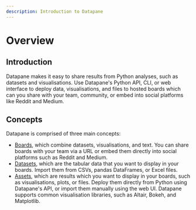 ```yaml
---
description: Introduction to Datapane
---
```


# Overview

## Introduction

Datapane makes it easy to share results from Python analyses, such as datasets and visualisations. Use Datapane's Python API, CLI, or web interface to deploy data, visualisations, and files to hosted boards which can you share with your team, community, or embed into social platforms like Reddit and Medium. 

## Concepts

Datapane is comprised of three main concepts:

* [Boards](concepts/datapanes.md), which combine datasets, visualisations, and text. You can share boards with your team via a URL or embed them directly into social platforms such as Reddit and Medium.
* [Datasets](concepts/datasets.md), which are the tabular data that you want to display in your boards. Import them from CSVs, pandas DataFrames, or Excel files.
* [Assets](concepts/visualisations.md), which are results which you want to display in your boards, such as visualisations, plots, or files. Deploy them directly from Python using Datapane's API, or import them manually using the web UI. Datapane supports common visualisation libraries, such as Altair, Bokeh, and Matplotlib.

